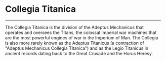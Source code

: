 # Collegia Titanica

---
The Collegia Titanica is the division of the Adeptus Mechanicus that operates and oversees the Titans, the colossal Imperial war machines that are the most powerful engines of war in the Imperium of Man. The Collegia is also more rarely known as the Adeptus Titanicus (a contraction of "Adeptus Mechanicus Collegia Titanica") and as the Legio Titanicus in ancient records dating back to the Great Crusade and the Horus Heresy. 